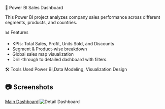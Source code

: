  🧭 Power BI Sales Dashboard
 
This Power BI project analyzes company sales performance across different segments, products, and countries.
 
📊 Features
- KPIs: Total Sales, Profit, Units Sold, and Discounts
- Segment & Product-wise breakdown
- Global sales map visualization
- Drill-through to detailed dashboard with filters
 
 🛠 Tools Used
Power BI,Data Modeling, Visualization Design
 
## 📷 Screenshots
[Main Dashboard](![Image](https://github.com/user-attachments/assets/f1c51788-75c5-4799-8207-619b8481b2a3))
![Detail Dashboard]()
